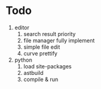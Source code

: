 # Todo

1. editor
   1. search result priority
   2. file manager fully implement
   3. simple file edit
   4. curve prettify
2. python
   1. load site-packages
   2. astbuild
   3. compile & run